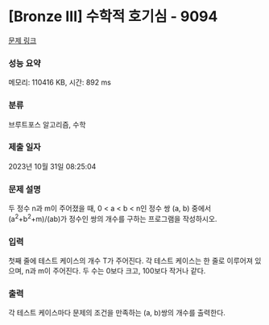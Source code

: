 # [Bronze III] 수학적 호기심 - 9094 

[문제 링크](https://www.acmicpc.net/problem/9094) 

### 성능 요약

메모리: 110416 KB, 시간: 892 ms

### 분류

브루트포스 알고리즘, 수학

### 제출 일자

2023년 10월 31일 08:25:04

### 문제 설명

<p>두 정수 n과 m이 주어졌을 때, 0 < a < b < n인 정수 쌍 (a, b) 중에서 (a<sup>2</sup>+b<sup>2</sup>+m)/(ab)가 정수인 쌍의 개수를 구하는 프로그램을 작성하시오.</p>

### 입력 

 <p>첫째 줄에 테스트 케이스의 개수 T가 주어진다. 각 테스트 케이스는 한 줄로 이루어져 있으며, n과 m이 주어진다. 두 수는 0보다 크고, 100보다 작거나 같다.</p>

### 출력 

 <p>각 테스트 케이스마다 문제의 조건을 만족하는 (a, b)쌍의 개수를 출력한다.</p>

